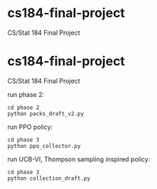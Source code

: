 # cs184-final-project
CS/Stat 184 Final Project

# cs184-final-project
CS/Stat 184 Final Project

run phase 2:
```
cd phase 2
python packs_draft_v2.py
```

run PPO policy:

```
cd phase 3
python ppo_collector.py
```

run UCB-VI, Thompson sampling inspired policy:
```
cd phase 3
python collection_draft.py
```
